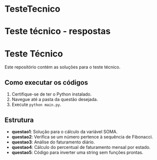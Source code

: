 # TesteTecnico
Teste técnico - respostas
=======
# Teste Técnico  

Este repositório contém as soluções para o teste técnico.  

## Como executar os códigos  
1. Certifique-se de ter o Python instalado.  
2. Navegue até a pasta da questão desejada.  
3. Execute `python main.py`.  

## Estrutura  
- **questao1**: Solução para o cálculo da variável SOMA.  
- **questao2**: Verifica se um número pertence à sequência de Fibonacci.  
- **questao3**: Análise do faturamento diário.  
- **questao4**: Cálculo do percentual de faturamento mensal por estado.  
- **questao5**: Código para inverter uma string sem funções prontas.